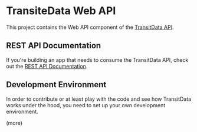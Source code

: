 # TransiteData Web API

This project contains the Web API component of the [TransitData API](http://dev.transitdata.io).

## REST API Documentation

If you're building an app that needs to consume the TransitData API, check out the [REST API Documentation](https://github.com/TransitData/api/wiki/REST-API-Documentation). 

## Development Environment

In order to contribute or at least play with the code and see how TransitData works under the hood, you need to set up your own development environment.

(more)
